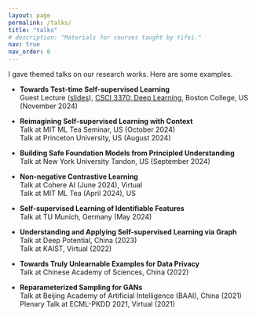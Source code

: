 ```yaml
---
layout: page
permalink: /talks/
title: "talks"
# description: "Materials for courses taught by Yifei."
nav: true
nav_order: 6
---
```


I gave themed talks on our research works. Here are some examples.

- **Towards Test-time Self-supervised Learning**<br>
  Guest Lecture ([slides](assets/pdf/TT-SSL-talk-Nov2024.pdf)), [CSCI 3370: Deep Learning](https://miayuanai.github.io/csci3370/f24/), Boston College, US (November 2024)

- **Reimagining Self-supervised Learning with Context**  
  Talk at MIT ML Tea Seminar, US (October 2024)<br> 
  Talk at Princeton University, US (August 2024) 

- **Building Safe Foundation Models from Principled Understanding**  
  Talk at New York University Tandon, US (September 2024)

- **Non-negative Contrastive Learning**  
  Talk at Cohere AI (June 2024), Virtual  <br> 
  Talk at MIT ML Tea (April 2024), US

- **Self-supervised Learning of Identifiable Features**  
  Talk at TU Munich, Germany (May 2024)  

- **Understanding and Applying Self-supervised Learning via Graph**  
  Talk at Deep Potential, China (2023)  <br>
  Talk at KAIST, Virtual (2022) 

- **Towards Truly Unlearnable Examples for Data Privacy**  
  Talk at Chinese Academy of Sciences, China (2022)  

- **Reparameterized Sampling for GANs**  
  Talk at Beijing Academy of Artificial Intelligence (BAAI), China (2021)  <br>
  Plenary Talk at ECML-PKDD 2021, Virtual (2021)  
